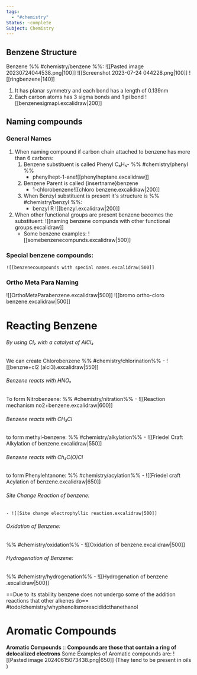 ```yaml
---
tags:
  - "#chemistry"
Status: ~complete
Subject: Chemistry
---
```

## Benzene Structure
Benzene %% #chemistry/benzene %%:
![[Pasted image 20230724044538.png|100]] ![[Screenshot 2023-07-24 044228.png|100]] ![[ringbenzene|140]]
1. It has planar symmetry and each bond has a length of 0.139nm
2. Each carbon atoms has 3 sigma bonds and 1 pi bond ![[benzenesigmapi.excalidraw|200]]
## Naming compounds
### General Names
1. When naming compound if carbon chain attached to benzene has more than 6 carbons:
	1. Benzene substituent is called Phenyl C₆H₅- %% #chemistry/phenyl %% 
		-  phenylhept-1-ane![[phenylheptane.excalidraw]]
	2. Benzene Parent is called {insertname}benzene 
		- 1-chlorobenzene![[chloro benzene.excalidraw|200]]
	3. When Benzyl substituent is present it's structure is %% #chemistry/benzyl %%:
		- benzyl R ![[benzyl.excalidraw|200]]
2.  When other functional groups are present benzene becomes the substituent:
	![[naming benzene compunds with other functional groups.excalidraw]]
	- Some benzene examples: ![[somebenzenecompunds.excalidraw|500]]
### Special benzene compounds: 
	![[benzenecoumpounds with special names.excalidraw|500]]
### Ortho Meta Para Naming
![[OrthoMetaParabenzene.excalidraw|500]]
![[bromo ortho-cloro benzene.excalidraw|500]]
# Reacting Benzene
###### By using Cl₂ with a catalyst of AlCl₃ 
We can create Chlorobenzene %% #chemistry/chlorination%%
	- ![[benzne+cl2 (alcl3).excalidraw|550]]
###### Benzene reacts with HNO₃ 
To form Nitrobenzene: %% #chemistry/nitration%%
	- ![[Reaction mechanism no2+benzene.excalidraw|600]]
###### Benzene reacts with  CH₃Cl 
to form methyl-benzene: %% #chemistry/alkylation%%
	- ![[Friedel Craft Alkylation of benzene.excalidraw|550]]
###### Benzene reacts with Ch₃C(O)Cl 
to form Phenylehtanone: %% #chemistry/acylation%%
	- ![[Friedel craft Acylation of benzene.excalidraw|650]]
###### Site Change Reaction of benzene: 
	- ![[Site change electrophyllic reaction.excalidraw|500]]
###### Oxidation of Benzene:
%% #chemistry/oxidation%%
	- ![[Oxidation of benzene.excalidraw|500]]
###### Hydrogenation of Benzene: 
%% #chemistry/hydrogenation%%
	- ![[Hydrogenation of benzene .excalidraw|500]]

==Due to its stability benzene does not undergo some of the addition reactions that other alkenes do== 
#todo/chemistry/whyphenolismoreacididcthanethanol
# Aromatic Compounds
**Aromatic Compounds** :: **Compounds are those that contain a ring of delocalized electrons**
Some Examples of Aromatic compounds are: 
![[Pasted image 20240615073438.png|650]]
(They tend to be present in oils )



